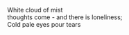White cloud of mist    
thoughts come - and there is loneliness;    
Cold pale eyes pour tears    

